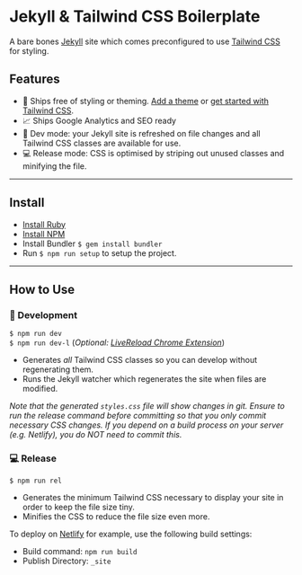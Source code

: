 # Jekyll & Tailwind CSS Boilerplate

A bare bones [Jekyll](https://jekyllrb.com/) site which comes preconfigured to use [Tailwind CSS](https://tailwindcss.com/) for styling.

## Features

- 🤍 Ships free of styling or theming. [Add a theme](https://jekyllrb.com/resources/) or [get started with Tailwind CSS](https://tailwindcss.com/docs/utility-first/).
- 📈 Ships Google Analytics and SEO ready
- 🍕 Dev mode: your Jekyll site is refreshed on file changes and all Tailwind CSS classes are available for use.
- 💻 Release mode: CSS is optimised by striping out unused classes and minifying the file.

---

## Install

- [Install Ruby](https://www.ruby-lang.org/en/downloads/)
- [Install NPM](https://www.npmjs.com/get-npm)
- Install Bundler `$ gem install bundler`
- Run `$ npm run setup` to setup the project.

---

## How to Use

### 🍕 Development

```$ npm run dev```  
```$ npm run dev-l``` (_Optional: [LiveReload Chrome Extension](https://chrome.google.com/webstore/detail/livereload/jnihajbhpnppcggbcgedagnkighmdlei?hl=en)_)  

- Generates _all_ Tailwind CSS classes so you can develop without regenerating them.
- Runs the Jekyll watcher which regenerates the site when files are modified.

*Note that the generated `styles.css` file will show changes in git. Ensure to run the release command before committing so that you only commit necessary CSS changes. If you depend on a build process on your server (e.g. Netlify), you do NOT need to commit this.*


### 💻 Release

```$ npm run rel```

- Generates the minimum Tailwind CSS necessary to display your site in order to keep the file size tiny.
- Minifies the CSS to reduce the file size even more.

To deploy on [Netlify](https://www.netlify.com/) for example, use the following build settings:
- Build command: `npm run build`
- Publish Directory: `_site`